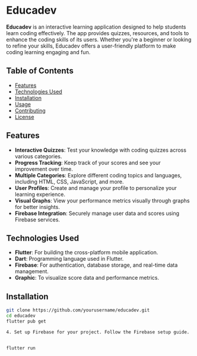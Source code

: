 # Educadev

**Educadev** is an interactive learning application designed to help students learn coding effectively. The app provides quizzes, resources, and tools to enhance the coding skills of its users. Whether you're a beginner or looking to refine your skills, Educadev offers a user-friendly platform to make coding learning engaging and fun.

## Table of Contents

- [Features](#features)
- [Technologies Used](#technologies-used)
- [Installation](#installation)
- [Usage](#usage)
- [Contributing](#contributing)
- [License](#license)

## Features

- **Interactive Quizzes**: Test your knowledge with coding quizzes across various categories.
- **Progress Tracking**: Keep track of your scores and see your improvement over time.
- **Multiple Categories**: Explore different coding topics and languages, including HTML, CSS, JavaScript, and more.
- **User Profiles**: Create and manage your profile to personalize your learning experience.
- **Visual Graphs**: View your performance metrics visually through graphs for better insights.
- **Firebase Integration**: Securely manage user data and scores using Firebase services.

## Technologies Used

- **Flutter**: For building the cross-platform mobile application.
- **Dart**: Programming language used in Flutter.
- **Firebase**: For authentication, database storage, and real-time data management.
- **Graphic**: To visualize score data and performance metrics.

## Installation

   ```bash
   git clone https://github.com/yourusername/educadev.git
   cd educadev
   flutter pub get

4. Set up Firebase for your project. Follow the Firebase setup guide.


flutter run



